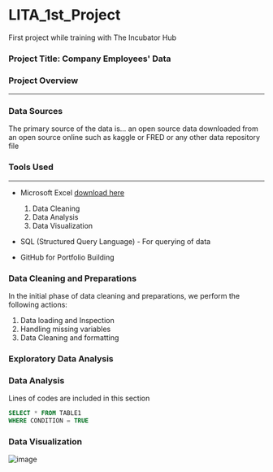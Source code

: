 # LITA_1st_Project
First project while training with The Incubator Hub

### Project Title: Company Employees' Data

### Project Overview
---
### Data Sources
The primary source of the data is... an open source data downloaded from an open source online such as kaggle or FRED or any other data repository file 

### Tools Used
---
- Microsoft Excel [download here](https://www.microsoft.com)
  1. Data Cleaning
  2. Data Analysis
  3. Data Visualization
     
- SQL (Structured Query Language) - For querying of data
  
- GitHub for Portfolio Building

### Data Cleaning and Preparations
In the initial phase of data cleaning and preparations, we perform the following actions:
  1. Data loading and Inspection
  2. Handling missing variables
  3. Data Cleaning and formatting


### Exploratory Data Analysis

### Data Analysis
Lines of codes are included in this section

```SQL
SELECT * FROM TABLE1
WHERE CONDITION = TRUE
```

### Data Visualization
![image](https://github.com/user-attachments/assets/8f6786ac-549a-4c15-a11c-f0993b60176a)





